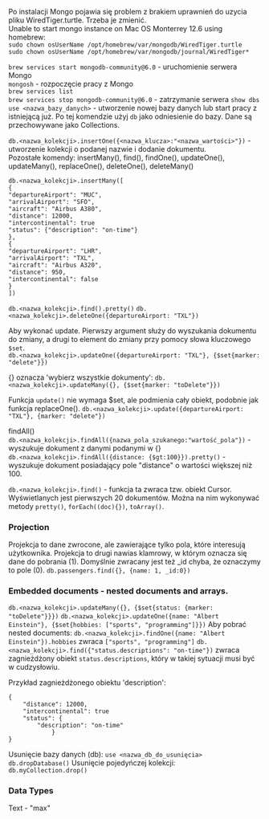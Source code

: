 Po instalacji Mongo pojawia się problem z brakiem uprawnień do uzycia pliku WiredTiger.turtle. Trzeba je zmienić.  
Unable to start mongo instance on Mac OS Monterrey 12.6 using homebrew:   
`sudo chown osUserName /opt/homebrew/var/mongodb/WiredTiger.turtle`  
`sudo chown osUserName /opt/homebrew/var/mongodb/journal/WiredTiger*`

`brew services start mongodb-community@6.0` - uruchomienie serwera Mongo  
`mongosh` - rozpoczęcie pracy z Mongo  
`brew services list`  
`brew services stop mongodb-community@6.0` - zatrzymanie serwera
`show dbs`  
`use <nazwa_bazy_danych>` - utworzenie nowej bazy danych lub start pracy z istniejącą już. Po
tej komendzie użyj `db` jako odniesienie do bazy.
Dane są przechowywane jako Collections.

`db.<nazwa_kolekcji>.insertOne({<nazwa_klucza>:"<nazwa_wartości>"})` - utworzenie kolekcji o
podanej nazwie i dodanie dokumentu.   
Pozostałe komendy: insertMany(), find(), findOne(), updateOne(), updateMany(), replaceOne(), deleteOne(), deleteMany()

```
db.<nazwa_kolekcji>.insertMany([
{
"departureAirport": "MUC",
"arrivalAirport": "SFO",
"aircraft": "Airbus A380",
"distance": 12000,
"intercontinental": true
"status": {"description": "on-time"}
},
{
"departureAirport": "LHR",
"arrivalAirport": "TXL",
"aircraft": "Airbus A320",
"distance": 950,
"intercontinental": false
}
])
```

`db.<nazwa_kolekcji>.find().pretty()`
`db.<nazwa_kolekcji>.deleteOne({departureAirport: "TXL"})`

Aby wykonać update. Pierwszy argument służy do wyszukania dokumentu do zmiany, a drugi to element do zmiany przy pomocy
słowa kluczowego `$set`.   
`db.<nazwa_kolekcji>.updateOne({departureAirport: "TXL"}, {$set{marker: "delete"}})`

{} oznacza 'wybierz wszystkie dokumenty':
`db.<nazwa_kolekcji>.updateMany({}, {$set{marker: "toDelete"}})`

Funkcja `update()` nie wymaga $set, ale podmienia cały obiekt, podobnie jak funkcja replaceOne().
`db.<nazwa_kolekcji>.update({departureAirport: "TXL"}, {marker: "delete"})`

findAll()  
`db.<nazwa_kolekcji>.findAll({nazwa_pola_szukanego:"wartość_pola"})` - wyszukuje dokument z danymi podanymi w {}  
`db.<nazwa_kolekcji>.findAll({distance: {$gt:100}}).pretty()` - wyszukuje dokument posiadający pole "distance" o
wartości większej niż 100.

`db.<nazwa_kolekcji>.find()` - funkcja ta zwraca tzw. obiekt Cursor. Wyświetlanych jest pierwszych 20
dokumentów. Można na nim wykonywać metody `pretty()`, `forEach((doc){})`, `toArray()`.

### Projection

Projekcja to dane zwrocone, ale zawierające tylko pola, które interesują użytkownika. Projekcja to drugi nawias
klamrowy, w którym oznacza się dane do pobrania (1). Domyślnie zwracany jest też _id chyba, że oznaczymy to pole (0).
`db.passengers.find({}, {name: 1, _id:0})`

### Embedded documents - nested documents and arrays.

`db.<nazwa_kolekcji>.updateMany({}, {$set{status: {marker: "toDelete"}}})`
`db.<nazwa_kolekcji>.updateOne({name: "Albert Einstein"}, {$set{hobbies: ["sports", "programming"]}})`
Aby pobrać nested documents:
`db.<nazwa_kolekcji>.findOne({name: "Albert Einstein"}).hobbies` zwraca `["sports", "programming"]`
`db.<nazwa_kolekcji>.find({"status.descriptions": "on-time"})` zwraca zagnieżdżony obiekt `status.descriptions`, który w
takiej sytuacji musi być w cudzysłowiu.

Przykład zagnieżdżonego obiektu 'description':

```
{
    "distance": 12000,
    "intercontinental": true
    "status": {
        "description": "on-time"
            }
}
```

Usunięcie bazy danych (db):
`use <nazwa_db_do_usunięcia>`
`db.dropDatabase()`
Usunięcie pojedyńczej kolekcji:  
`db.myCollection.drop()`

### Data Types

Text - "max"




